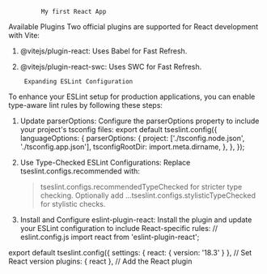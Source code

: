              My first React App

Available Plugins
Two official plugins are supported for React development with Vite:

1. @vitejs/plugin-react: Uses Babel for Fast Refresh.
2. @vitejs/plugin-react-swc: Uses SWC for Fast Refresh.

        Expanding ESLint Configuration
To enhance your ESLint setup for production applications, you can enable type-aware lint rules by following these steps:

1. Update parserOptions: Configure the parserOptions property to include your project's tsconfig files:
       export default tseslint.config({
  languageOptions: {
    parserOptions: {
      project: ['./tsconfig.node.json', './tsconfig.app.json'],
      tsconfigRootDir: import.meta.dirname,
    },
  },
});

2. Use Type-Checked ESLint Configurations: Replace tseslint.configs.recommended with:

     >tseslint.configs.recommendedTypeChecked for stricter type checking.
     >Optionally add ...tseslint.configs.stylisticTypeChecked for stylistic checks.
   
3. Install and Configure eslint-plugin-react: Install the plugin and update your ESLint configuration to include React-specific rules:
   // eslint.config.js
import react from 'eslint-plugin-react';

export default tseslint.config({
  settings: { react: { version: '18.3' } }, // Set React version
  plugins: { react }, // Add the React plugin
